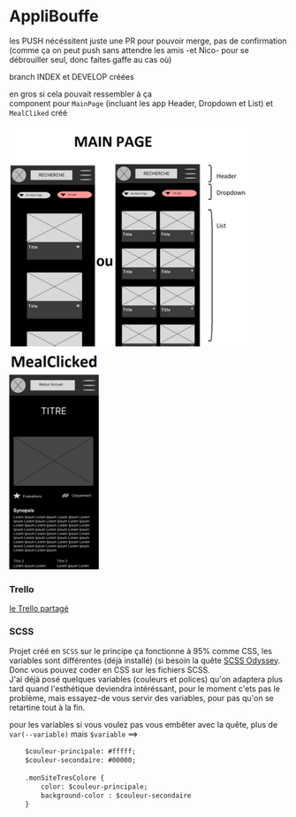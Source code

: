 # AppliBouffe

les PUSH nécéssitent juste une PR pour pouvoir merge, pas de confirmation  
(comme ça on peut push sans attendre les amis -et Nico- pour se débrouiller seul, donc faites gaffe au cas où)  
  
branch INDEX et DEVELOP créées
   
  
en gros si cela pouvait ressembler à ça  
component pour `MainPage` (incluant les app Header, Dropdown et List) et `MealCliked` créé
  
<img src="./src/assets/images/mainPagewireframe.jpg" height="400"/> <img src="./src/assets/images/mealClickedWireframe.jpg" height="400"/>

### Trello

[le Trello partagé](https://trello.com/b/VqSGVKoA/applibouffe)

### SCSS

Projet créé en `SCSS` sur le principe ça fonctionne à 95% comme CSS, les variables sont différentes (déjà installé) (si besoin la quête [SCSS Odyssey](https://odyssey.wildcodeschool.com/quests/551). Donc vous pouvez coder en CSS sur les fichiers SCSS.  
J'ai déjà posé quelques variables (couleurs et polices) qu'on adaptera plus tard quand l'esthétique deviendra intéréssant, pour le moment c'ets pas le problème, mais essayez-de vous servir des variables, pour pas qu'on se retartine tout à la fin.  
  
pour les variables si vous voulez pas vous embêter avec la quête, plus de `var(--variable)` mais `$variable` ==>
```
    $couleur-principale: #fffff;
    $couleur-secondaire: #00000;

    .monSiteTresColore {
        color: $couleur-principale;
        background-color : $couleur-secondaire
    }
```